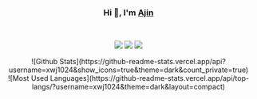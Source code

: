 <div align="center">
  <h3>Hi 👋, I'm <a href="https://xwj1024.github.io">Ajin</a></h3>
  <br>
  <p align="center">
    <img src="![Github Stats](https://github-readme-stats.vercel.app/api?username=xwj1024&show_icons=true&theme=dark&count_private=true)">    
    <img src="https://img.shields.io/github/followers/Vonng"/>
    <img src="https://badges.pufler.dev/visits/Vonng/Vonng"/>
  </p>
  ![Github Stats](https://github-readme-stats.vercel.app/api?username=xwj1024&show_icons=true&theme=dark&count_private=true)<br>
  ![Most Used Languages](https://github-readme-stats.vercel.app/api/top-langs/?username=xwj1024&theme=dark&layout=compact)
</div>
